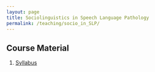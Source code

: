 ```yaml
---
layout: page
title: Sociolinguistics in Speech Language Pathology
permalink: /teaching/socio_in_SLP/
---
```


## Course Material

1. [Syllabus](socio_in_SLP_syllabus.pdf)

